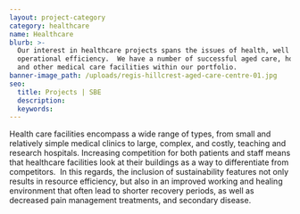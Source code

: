 ```yaml
---
layout: project-category
category: healthcare
name: Healthcare
blurb: >-
  Our interest in healthcare projects spans the issues of health, well being and
  operational efficiency.  We have a number of successful aged care, hospital
  and other medical care facilities within our portfolio.
banner-image_path: /uploads/regis-hillcrest-aged-care-centre-01.jpg
seo:
  title: Projects | SBE
  description:
  keywords:
---
```



Health care facilities encompass a wide range of types, from small and relatively simple medical clinics to large, complex, and costly, teaching and research hospitals. Increasing competition for both patients and staff means that healthcare facilities look at their buildings as a way to differentiate from competitors.  In this regards, the inclusion of sustainability features not only results in resource efficiency, but also in an improved working and healing environment that often lead to shorter recovery periods, as well as decreased pain management treatments, and secondary disease.